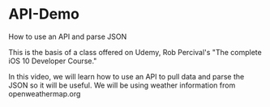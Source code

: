 # API-Demo
How to use an API and parse JSON

This is the basis of a class offered on Udemy, Rob Percival's "The complete iOS 10 Developer Course."

In this video, we will learn how to use an API to pull data and parse the JSON so it will be useful. We will be using weather information from openweathermap.org
